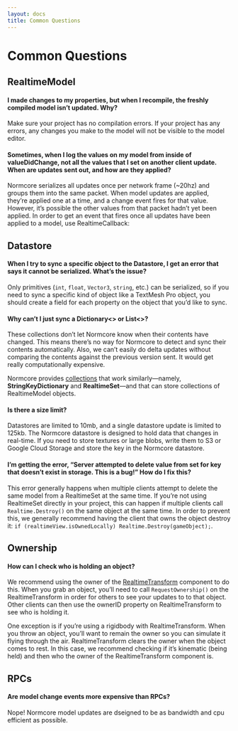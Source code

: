 ```yaml
---
layout: docs
title: Common Questions
---
```

# Common Questions

## RealtimeModel
#### I made changes to my properties, but when I recompile, the freshly compiled model isn’t updated. Why?
Make sure your project has no compilation errors. If your project has any errors, any changes you make to the model will not be visible to the model editor.

#### Sometimes, when I log the values on my model from inside of valueDidChange, not all the values that I set on another client update. When are updates sent out, and how are they applied?
Normcore serializes all updates once per network frame (~20hz) and groups them into the same packet. When model updates are applied, they’re applied one at a time, and a change event fires for that value. However, it’s possible the other values from that packet hadn’t yet been applied. In order to get an event that fires once all updates have been applied to a model, use RealtimeCallback: 

## Datastore

#### When I try to sync a specific object to the Datastore, I get an error that says it cannot be serialized. What’s the issue?
Only primitives (`int`, `float`, `Vector3`, `string`, etc.) can be serialized, so if you need to sync a specific kind of object like a TextMesh Pro object, you should create a field for each property on the object that you’d like to sync.

#### Why can’t I just sync a Dictionary<> or List<>?
These collections don’t let Normcore know when their contents have changed. This means there’s no way for Normcore to detect and sync their contents automatically. Also, we can’t easily do delta updates without comparing the contents against the previous version sent. It would get really computationally expensive. 

Normcore provides [collections](./collections) that work similarly—namely, **StringKeyDictionary** and **RealtimeSet**—and that can store collections of RealtimeModel objects.

#### Is there a size limit?
Datastores are limited to 10mb, and a single datastore update is limited to 125kb. The Normcore datastore is designed to hold data that changes in real-time. If you need to store textures or large blobs, write them to S3 or Google Cloud Storage and store the key in the Normcore datastore.

#### I’m getting the error, “Server attempted to delete value from set for key that doesn’t exist in storage. This is a bug!” How do I fix this?
This error generally happens when multiple clients attempt to delete the same model from a RealtimeSet at the same time. If you’re not using RealtimeSet directly in your project, this can happen if multiple clients call `Realtime.Destroy()` on the same object at the same time. In order to prevent this, we generally recommend having the client that owns the object destroy it: `if (realtimeView.isOwnedLocally) Realtime.Destroy(gameObject);`.

## Ownership
#### How can I check who is holding an object?
We recommend using the owner of the [RealtimeTransform](../realtime/realtimetransform) component to do this. When you grab an object, you’ll need to call `RequestOwnership()` on the RealtimeTransform in order for others to see your updates to to that object. Other clients can then use the ownerID property on RealtimeTransform to see who is holding it. 

One exception is if you’re using a rigidbody with RealtimeTransform. When you throw an object, you’ll want to remain the owner so you can simulate it flying through the air. RealtimeTransform clears the owner when the object comes to rest. In this case, we recommend checking if it’s kinematic (being held) and then who the owner of the RealtimeTransform component is.

## RPCs

#### Are model change events more expensive than RPCs?
Nope! Normcore model updates are dseigned to be as bandwidth and cpu efficient as possible.
